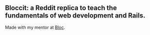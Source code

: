  ## Bloccit: a Reddit replica to teach the fundamentals of web development and Rails.
 
 Made with my mentor at [Bloc](http://bloc.io).
 